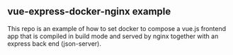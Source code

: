 ## vue-express-docker-nginx example

This repo is an example of how to set docker to compose a vue.js frontend app that is compiled in build mode and served by nginx together with an express back end (json-server).
